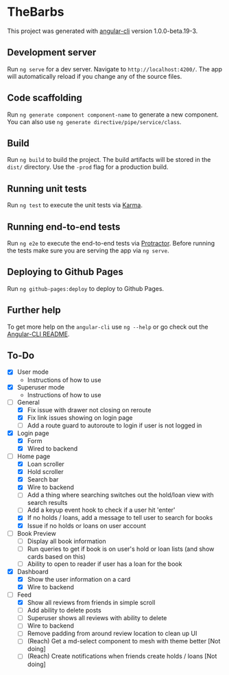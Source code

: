 # TheBarbs

This project was generated with [angular-cli](https://github.com/angular/angular-cli) version 1.0.0-beta.19-3.

## Development server

Run `ng serve` for a dev server. Navigate to `http://localhost:4200/`. The app will automatically reload if you change any of the source files.

## Code scaffolding

Run `ng generate component component-name` to generate a new component. You can also use `ng generate directive/pipe/service/class`.

## Build

Run `ng build` to build the project. The build artifacts will be stored in the `dist/` directory. Use the `-prod` flag for a production build.

## Running unit tests

Run `ng test` to execute the unit tests via [Karma](https://karma-runner.github.io).

## Running end-to-end tests

Run `ng e2e` to execute the end-to-end tests via [Protractor](http://www.protractortest.org/).
Before running the tests make sure you are serving the app via `ng serve`.

## Deploying to Github Pages

Run `ng github-pages:deploy` to deploy to Github Pages.

## Further help

To get more help on the `angular-cli` use `ng --help` or go check out the [Angular-CLI README](https://github.com/angular/angular-cli/blob/master/README.md).

## To-Do 
- [x] User mode
  - Instructions of how to use
- [x] Superuser mode
  - Instructions of how to use
- [ ] General
  - [x] Fix issue with drawer not closing on reroute
  - [x] Fix link issues showing on login page
  - [ ] Add a route guard to autoroute to login if user is not logged in
- [x] Login page
  - [x] Form
  - [x] Wired to backend
- [ ] Home page
  - [x] Loan scroller
  - [x] Hold scroller
  - [x] Search bar
  - [x] Wire to backend
  - [ ] Add a thing where searching switches out the hold/loan view with search results
  - [ ] Add a keyup event hook to check if a user hit 'enter'
  - [x] If no holds / loans, add a message to tell user to search for books
  - [x] Issue if no holds or loans on user account
- [ ] Book Preview
  - [ ] Display all book information
  - [ ] Run queries to get if book is on user's hold or loan lists (and show cards based on this)
  - [ ] Ability to open to reader if user has a loan for the book
- [x] Dashboard
  - [x] Show the user information on a card
  - [x] Wire to backend
- [ ] Feed
  - [x] Show all reviews from friends in simple scroll
  - [ ] Add ability to delete posts
  - [ ] Superuser shows all reviews with ability to delete
  - [ ] Wire to backend
  - [ ] Remove padding from around review location to clean up UI
  - [ ] (Reach) Get a md-select component to mesh with theme better [Not doing]
  - [ ] (Reach) Create notifications when friends create holds / loans [Not doing]

